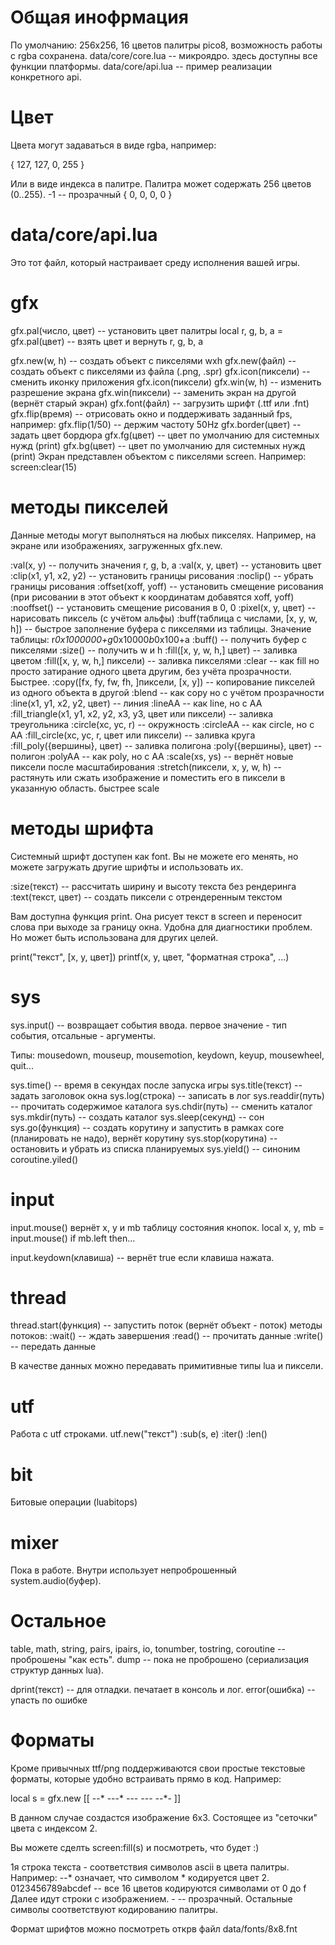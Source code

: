 # Общая инофрмация

По умолчанию: 256x256, 16 цветов палитры pico8, возможность работы с rgba сохранена.
data/core/core.lua -- микроядро. здесь доступны все функции платформы.
data/core/api.lua -- пример реализации конкретного api.

# Цвет

Цвета могут задаваться в виде rgba, например:

{ 127, 127, 0, 255 }

Или в виде индекса в палитре. Палитра может содержать 256 цветов (0..255). -1 -- прозрачный { 0, 0, 0, 0 }

# data/core/api.lua

Это тот файл, который настраивает среду исполнения вашей игры.

# gfx

gfx.pal(число, цвет) -- установить цвет палитры
local r, g, b, a = gfx.pal(цвет) -- взять цвет и вернуть r, g, b, a

gfx.new(w, h) -- создать объект с пикселями wxh
gfx.new(файл) -- создать объект с пикселями из файла (.png, .spr)
gfx.icon(пиксели) -- сменить иконку приложения
gfx.icon(пиксели)
gfx.win(w, h) -- изменить разрешение экрана
gfx.win(пиксели) -- заменить экран на другой (вернёт старый экран)
gfx.font(файл) -- загрузить шрифт (.ttf или .fnt)
gfx.flip(время) -- отрисовать окно и поддерживать заданный fps, например:
gfx.flip(1/50) -- держим частоту 50Hz
gfx.border(цвет) -- задать цвет бордюра
gfx.fg(цвет) -- цвет по умолчанию для системных нужд (print)
gfx.bg(цвет) -- цвет по умолчанию для системных нужд (print)
Экран представлен объектом с пикселями screen. Например: screen:clear(15)

# методы пикселей

Данные методы могут выполняться на любых пикселях. Например, на экране или изображениях,
загруженных gfx.new.

:val(x, y) -- получить значения r, g, b, a
:val(x, y, цвет) -- установить цвет
:clip(x1, y1, x2, y2) -- установить границы рисования
:noclip() -- убрать границы рисования
:offset(xoff, yoff) -- установить смещение рисования (при рисовании в этот объект к координатам добавятся xoff, yoff)
:nooffset() -- установить смещение рисования в 0, 0
:pixel(x, y, цвет) -- нарисовать пиксель (с учётом альфы)
:buff(таблица с числами, [x, y, w, h]) -- быстрое заполнение буфера с пикселями из таблицы. Значение таблицы: r*0x1000000+g*0x10000*b*0x100+a
:buff() -- получить буфер с пикселями
:size() -- получить w и h
:fill([x, y, w, h,] цвет) -- заливка цветом
:fill([x, y, w, h,] пиксели) -- заливка пикселями
:clear -- как fill но просто затирание одного цвета другим, без учёта прозрачности. Быстрее.
:copy([fx, fy, fw, fh, ]пиксели, [x, y]) -- копирование пикселей из одного объекта в другой
:blend -- как copy но с учётом прозрачности
:line(x1, y1, x2, y2, цвет) -- линия
:lineAA -- как line, но с AA
:fill_triangle(x1, y1, x2, y2, x3, y3, цвет или пиксели) -- заливка треугольника
:circle(xc, yc, r) -- окружность
:circleAA -- как circle, но с AA
:fill_circle(xc, yc, r, цвет или пиксели) -- заливка круга
:fill_poly({вершины}, цвет) -- заливка полигона
:poly({вершины}, цвет) -- полигон
:polyAA -- как poly, но с AA
:scale(xs, ys) -- вернёт новые пиксели после масштабирования
:stretch(пиксели, x, y, w, h) -- растянуть или сжать изображение и поместить его в пиксели в указанную область. быстрее scale

# методы шрифта

Системный шрифт доступен как font. Вы не можете его менять, но можете загружать другие шрифты и использовать их.

:size(текст) -- рассчитать ширину и высоту текста без рендеринга
:text(текст, цвет) -- создать пиксели с отрендеренным текстом

Вам доступна функция print. Она рисует текст в screen и переносит слова при выходе за границу окна. Удобна для диагностики проблем. Но может быть использована для других целей.

print("текст", [x, y, цвет])
printf(x, y, цвет, "форматная строка", ...)

# sys

sys.input() -- возвращает события ввода. первое значение - тип события, отсальные - аргументы.

Типы: mousedown, mouseup, mousemotion, keydown, keyup, mousewheel, quit...

sys.time() -- время в секундах после запуска игры
sys.title(текст) -- задать заголовок окна
sys.log(строка) -- записать в лог
sys.readdir(путь) -- прочитать содержимое каталога
sys.chdir(путь) -- сменить каталог
sys.mkdir(путь) -- создать каталог
sys.sleep(секунд) -- сон
sys.go(функция) -- создать корутину и запустить в рамках core (планировать не надо), вернёт корутину
sys.stop(корутина) -- остановить и убрать из списка планируемых
sys.yield() -- синоним coroutine.yiled()

# input

input.mouse() вернёт x, y и mb таблицу состояния кнопок.
local x, y, mb = input.mouse()
if mb.left then...

input.keydown(клавиша) -- вернёт true если клавиша нажата.

# thread

thread.start(функция) -- запустить поток (вернёт объект - поток)
методы потоков:
:wait() -- ждать завершения
:read() -- прочитать данные
:write() -- передать данные

В качестве данных можно передавать примитивные типы lua и пиксели.

# utf

Работа с utf строками.
utf.new("текст")
:sub(s, e)
:iter()
:len()

# bit

Битовые операции (luabitops)

# mixer

Пока в работе. Внутри использует непроброшенный system.audio(буфер).

# Остальное

table, math, string, pairs, ipairs, io, tonumber, tostring, coroutine -- проброшены "как есть".
dump -- пока не проброшено (сериализация структур данных lua).

dprint(текст) -- для отладки. печатает в консоль и лог.
error(ошибка) -- упасть по ошибке

# Форматы

Кроме привычных ttf/png поддерживаются свои простые текстовые форматы, которые удобно встраивать прямо в код. Например:

local s = gfx.new [[
--*
-*-*-*
*-*-*-
-*-*-*
*-*-*-
]]

В данном случае создастся изображение 6x3. Состоящее из "сеточки" цвета с индексом 2.

Вы можете сделть screen:fill(s) и посмотреть, что будет :)

1я строка текста - соответствия символов ascii в цвета палитры.
Например: --* означает, что символом * кодируется цвет 2.
0123456789abcdef -- все 16 цветов кодируются символами от 0 до f
Далее идут строки с изображением. - -- прозрачный. Остальные символы соответствуют кодированию палитры.

Формат шрифтов можно посмотреть открв файл data/fonts/8x8.fnt
